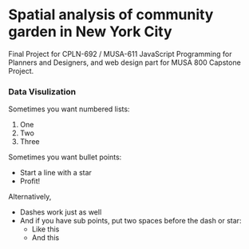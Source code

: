 # Spatial analysis of community garden in New York City
Final Project for CPLN-692 / MUSA-611 JavaScript Programming for Planners and Designers, and web design part for MUSA 800 Capstone Project.
### Data Visulization
Sometimes you want numbered lists:

1. One
2. Two
3. Three

Sometimes you want bullet points:

* Start a line with a star
* Profit!

Alternatively,

- Dashes work just as well
- And if you have sub points, put two spaces before the dash or star:
  - Like this
  - And this
